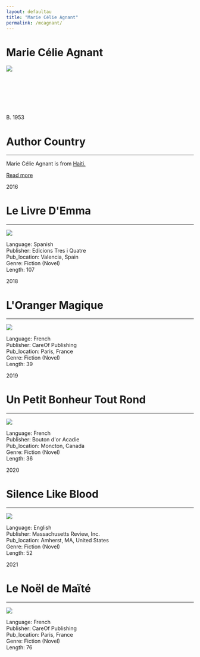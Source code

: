 ```yaml
---
layout: defaultau
title: "Marie Célie Agnant"
permalink: /mcagnant/
---
```

<!-- partial:index.partial.html -->
<div class="content">
    <h1>Marie Célie Agnant</h1>
    <div class="quote">
        <div><img src="https://www.bibliothequedesameriques.com/sites/default/files/portrait-auteure-marie_celie_agnant-accueil.jpg?fid=1630" class="logo"></div>
    </div>
    <div class="timeline">
        <div style="padding-bottom:100px;"></div>
        <div class="block">
            <div class="date right"><p class="right"> B. 1953 </p></div>
            <div class="dot"></div>
            <div class="left first">
            <div class="author_country">
                <h1>Author Country</h1><hr>
            <div class="aclocation"><p>Marie Célie Agnant is from <a href="{{ site.baseurl }}/5">Haiti.</a></p></div>
              <div class="acreadmore">  <a href="https://en.wikipedia.org/wiki/Marie-Célie_Agnant" target="_blank">Read more</a></div>
            </div>
          </div>
        </div>
        <div class="block">
            <div class="date left"><p class="left">2016</p></div>
            <div class="dot"></div>
            <div class="right hide">
                <h1>Le Livre D'Emma</h1><hr>
                <p><img src="https://m.media-amazon.com/images/I/510QO9lbPaL.jpg"></p>
                <p>Language: Spanish<br/>
                Publisher: Edicions Tres i Quatre<br/>
                Pub_location: Valencia, Spain<br/>
                Genre: Fiction (Novel)<br/>
                Length: 107</p>
             </div>
        </div>
        <div class="block">
            <div class="date left"><p class="left">2018</p></div>
            <div class="dot"></div>
            <div class="right hide">
                <h1>L'Oranger Magique</h1><hr>
                <p><img src="https://m.media-amazon.com/images/I/51GvpvzRKeL.jpg"></p>
                <p>Language: French<br/>
                Publisher: CareOf Publishing<br/>
                Pub_location: Paris, France<br/>
                Genre: Fiction (Novel)<br/>
                Length: 39</p>
            </div>
        </div>
        <div class="block">
            <div class="date right"><p class="right">2019</p></div>
            <div class="dot"></div>
            <div class="left hide">
                <h1>Un Petit Bonheur Tout Rond</h1><hr>
                <p><img src="https://m.media-amazon.com/images/I/51wvAqEVmGS._SX260_.jpg"></p>
                <p>Language: French<br/>
                Publisher: Bouton d'or Acadie<br/>
                Pub_location: Moncton, Canada<br/>
                Genre: Fiction (Novel)<br/>
                Length: 36</p>
           </div>
        </div>
	  <div class="block">
            <div class="date right"><p class="right">2020</p></div>
            <div class="dot"></div>
            <div class="left hide">
                <h1>Silence Like Blood</h1><hr>
                <p><img src="https://m.media-amazon.com/images/I/51fHjEcOLbL._SY346_.jpg"></p>
                <p>Language: English<br/>
                Publisher: Massachusetts Review, Inc.<br/>
                Pub_location: Amherst, MA, United States<br/>
                Genre: Fiction (Novel)<br/>
                Length: 52</p>
            </div>
        </div>
        <div class="block">
            <div class="date right"><p class="right">2021</p></div>
            <div class="dot"></div>
            <div class="left hide">
                <h1>Le Noël de Maïté</h1><hr>
                <p><img src="https://m.media-amazon.com/images/I/414OAAnKf+L.jpg"></p>
                <p>Language: French<br/>
                Publisher: CareOf Publishing<br/>
                Pub_location: Paris, France<br/>
                Genre: Fiction (Novel)<br/>
                Length: 76</p>
            </div>
        </div>
</div>
  <!-- partial -->
<script src='https://cdnjs.cloudflare.com/ajax/libs/jquery/3.1.1/jquery.min.js'></script><script  src="{{ site.baseurl }}/assets/js/authorscript.js"></script>